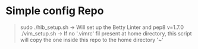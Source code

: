 # Simple config Repo
> sudo  ./hlb_setup.sh -> Will set up the Betty Linter and pep8 v=1.7.0
> ./vim_setup.sh       -> If no '.vimrc' fil present at home directory, this 
	script will copy the one inside this repo to the home directory '~'